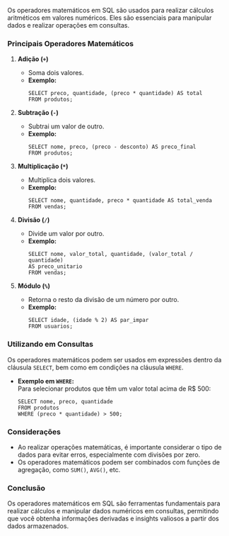 Os operadores matemáticos em SQL são usados para realizar cálculos aritméticos em valores numéricos. Eles são essenciais para manipular dados e realizar operações em consultas.

### Principais Operadores Matemáticos

1. **Adição (`+`)**
    
    - Soma dois valores.
    - **Exemplo:**
        ```
        SELECT preco, quantidade, (preco * quantidade) AS total
        FROM produtos;
        ```
    
2. **Subtração (`-`)**
    
    - Subtrai um valor de outro.
    - **Exemplo:**
        ```
        SELECT nome, preco, (preco - desconto) AS preco_final
        FROM produtos;
        ```
    
3. **Multiplicação (`*`)**
    
    - Multiplica dois valores.
    - **Exemplo:**
        ```
        SELECT nome, quantidade, preco * quantidade AS total_venda
        FROM vendas;
        ```
    
4. **Divisão (`/`)**
    
    - Divide um valor por outro.
    - **Exemplo:**
        ```
        SELECT nome, valor_total, quantidade, (valor_total / quantidade) 
        AS preco_unitario
        FROM vendas;
        ```
5. **Módulo (`%`)**
    
    - Retorna o resto da divisão de um número por outro.
    - **Exemplo:**
        ```
        SELECT idade, (idade % 2) AS par_impar
        FROM usuarios;
        ```
    

### Utilizando em Consultas

Os operadores matemáticos podem ser usados em expressões dentro da cláusula `SELECT`, bem como em condições na cláusula `WHERE`.

- **Exemplo em `WHERE`:**  
    Para selecionar produtos que têm um valor total acima de R$ 500:

    ```
    SELECT nome, preco, quantidade
    FROM produtos
    WHERE (preco * quantidade) > 500;
    ```

### Considerações

- Ao realizar operações matemáticas, é importante considerar o tipo de dados para evitar erros, especialmente com divisões por zero.
- Os operadores matemáticos podem ser combinados com funções de agregação, como `SUM()`, `AVG()`, etc.

### Conclusão

Os operadores matemáticos em SQL são ferramentas fundamentais para realizar cálculos e manipular dados numéricos em consultas, permitindo que você obtenha informações derivadas e insights valiosos a partir dos dados armazenados.